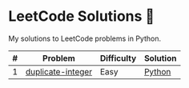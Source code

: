 # LeetCode Solutions 🚀
My solutions to LeetCode problems in Python.

| # | Problem | Difficulty | Solution |
|---|---------|-----------|----------|
| 1 | [duplicate-integer](https://neetcode.io/problems/duplicate-integer) | Easy | [Python]() |
